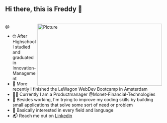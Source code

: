 ## Hi there, this is Freddy 👋
<br>
@
<img align="right" alt="Picture" src="https://user-images.githubusercontent.com/74424903/173593829-43ce04fe-790f-4a88-9189-2a07ea5f1dda.svg" width="400" height="200" />

- 🤓 After Highschool I studied and graduated in Innovation-Management
- 🚐 More recently I finished the LeWagon WebDev Bootcamp in Amsterdam
- 👨‍💻 Currently I am a Productmanager @Monet-Financial-Technologies
- 🌱 Besides working, I'm trying to improve my coding skills by building small applications that solve some sort of need or problem 
- 🔭 Basically interested in every field and language
- 📬 Reach me out on [Linkedin](https://www.linkedin.com/in/frederik-feldmeier-32ab651bb/) 

<!--
**elfeldos/elfeldos** is a ✨ _special_ ✨ repository because its `README.md` (this file) appears on your GitHub profile.
